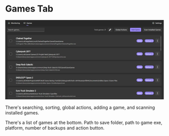 # Games Tab

<img src="assets/image (1).png" alt="" />

There's searching, sorting, global actions, adding a game, and scanning installed games.

There's a list of games at the bottom. Path to save folder, path to game exe, platform, number of backups and action button.

